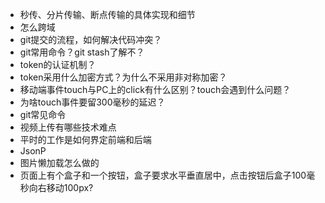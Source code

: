 - 秒传、分片传输、断点传输的具体实现和细节
- 怎么跨域
- git提交的流程，如何解决代码冲突？
- git常用命令？git stash了解不？
- token的认证机制？
- token采用什么加密方式？为什么不采用非对称加密？
- 移动端事件touch与PC上的click有什么区别？touch会遇到什么问题？
- 为啥touch事件要留300毫秒的延迟？
- git常见命令
- 视频上传有哪些技术难点
- 平时的工作是如何界定前端和后端
- JsonP
- 图片懒加载怎么做的
- 页面上有个盒子和一个按钮，盒子要求水平垂直居中，点击按钮后盒子100毫秒向右移动100px?


